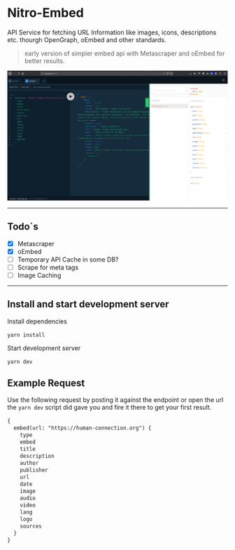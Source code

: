 # Nitro-Embed
API Service for fetching URL Information like images, icons, descriptions etc. thourgh OpenGraph, oEmbed and other standards.

> early version of simpler embed api with Metascraper and oEmbed for better results.

![API Screenshot](screenshot.png)

---

## Todo`s
- [x] Metascraper
- [x] oEmbed
- [ ] Temporary API Cache in some DB?
- [ ] Scrape for meta tags
- [ ] Image Caching

---

## Install and start development server

Install dependencies
```shell
yarn install
```

Start development server
```shell
yarn dev
```

## Example Request
Use the following request by posting it against the endpoint or open the url the `yarn dev` script did gave you and fire it there to get your first result.

```grapql
{
  embed(url: "https://human-connection.org") {
    type
    embed
    title
    description
    author
    publisher
    url
    date
    image
    audio
    video
    lang
    logo
    sources
  }
}
```
